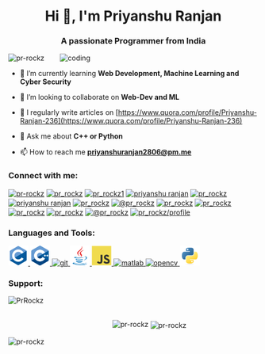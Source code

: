 <h1 align="center">Hi 👋, I'm Priyanshu Ranjan</h1>
<h3 align="center">A passionate Programmer from India</h3>

<img align="right" alt="coding" width="400" src="https://media.tenor.com/_DOBjnGspYAAAAAM/code-coding.gif">

<p align="left"> <img src="https://komarev.com/ghpvc/?username=pr-rockz&label=Profile%20views&color=0e75b6&style=flat" alt="pr-rockz" /> </p>

- 🌱 I’m currently learning **Web Development, Machine Learning and Cyber Security**

- 👯 I’m looking to collaborate on **Web-Dev and ML**

- 📝 I regularly write articles on [https://www.quora.com/profile/Priyanshu-Ranjan-236](https://www.quora.com/profile/Priyanshu-Ranjan-236)

- 💬 Ask me about **C++ or Python**

- 📫 How to reach me **priyanshuranjan2806@pm.me**

<h3 align="left">Connect with me:</h3>
<p align="left">
<a href="https://codepen.io/pr-rockz" target="blank"><img align="center" src="https://raw.githubusercontent.com/rahuldkjain/github-profile-readme-generator/master/src/images/icons/Social/codepen.svg" alt="pr-rockz" height="30" width="40" /></a>
<a href="https://dev.to/pr_rockz" target="blank"><img align="center" src="https://raw.githubusercontent.com/rahuldkjain/github-profile-readme-generator/master/src/images/icons/Social/devto.svg" alt="pr_rockz" height="30" width="40" /></a>
<a href="https://twitter.com/pr_rockz1" target="blank"><img align="center" src="https://raw.githubusercontent.com/rahuldkjain/github-profile-readme-generator/master/src/images/icons/Social/twitter.svg" alt="pr_rockz1" height="30" width="40" /></a>
<a href="https://linkedin.com/in/priyanshu ranjan" target="blank"><img align="center" src="https://raw.githubusercontent.com/rahuldkjain/github-profile-readme-generator/master/src/images/icons/Social/linked-in-alt.svg" alt="priyanshu ranjan" height="30" width="40" /></a>
<a href="https://stackoverflow.com/users/pr_rockz" target="blank"><img align="center" src="https://raw.githubusercontent.com/rahuldkjain/github-profile-readme-generator/master/src/images/icons/Social/stack-overflow.svg" alt="pr_rockz" height="30" width="40" /></a>
<a href="https://fb.com/priyanshu ranjan" target="blank"><img align="center" src="https://raw.githubusercontent.com/rahuldkjain/github-profile-readme-generator/master/src/images/icons/Social/facebook.svg" alt="priyanshu ranjan" height="30" width="40" /></a>
<a href="https://instagram.com/pr_rockz" target="blank"><img align="center" src="https://raw.githubusercontent.com/rahuldkjain/github-profile-readme-generator/master/src/images/icons/Social/instagram.svg" alt="pr_rockz" height="30" width="40" /></a>
<a href="https://medium.com/@pr_rockz" target="blank"><img align="center" src="https://raw.githubusercontent.com/rahuldkjain/github-profile-readme-generator/master/src/images/icons/Social/medium.svg" alt="@pr_rockz" height="30" width="40" /></a>
<a href="https://www.codechef.com/users/pr_rockz" target="blank"><img align="center" src="https://cdn.jsdelivr.net/npm/simple-icons@3.1.0/icons/codechef.svg" alt="pr_rockz" height="30" width="40" /></a>
<a href="https://www.hackerrank.com/pr_rockz" target="blank"><img align="center" src="https://raw.githubusercontent.com/rahuldkjain/github-profile-readme-generator/master/src/images/icons/Social/hackerrank.svg" alt="pr_rockz" height="30" width="40" /></a>
<a href="https://codeforces.com/profile/pr_rockz" target="blank"><img align="center" src="https://raw.githubusercontent.com/rahuldkjain/github-profile-readme-generator/master/src/images/icons/Social/codeforces.svg" alt="pr_rockz" height="30" width="40" /></a>
<a href="https://www.leetcode.com/pr_rockz" target="blank"><img align="center" src="https://raw.githubusercontent.com/rahuldkjain/github-profile-readme-generator/master/src/images/icons/Social/leet-code.svg" alt="pr_rockz" height="30" width="40" /></a>
<a href="https://www.hackerearth.com/@pr_rockz" target="blank"><img align="center" src="https://raw.githubusercontent.com/rahuldkjain/github-profile-readme-generator/master/src/images/icons/Social/hackerearth.svg" alt="@pr_rockz" height="30" width="40" /></a>
<a href="https://auth.geeksforgeeks.org/user/pr_rockz/profile" target="blank"><img align="center" src="https://raw.githubusercontent.com/rahuldkjain/github-profile-readme-generator/master/src/images/icons/Social/geeks-for-geeks.svg" alt="pr_rockz/profile" height="30" width="40" /></a>
</p>

<h3 align="left">Languages and Tools:</h3>
<p align="left"> <a href="https://www.cprogramming.com/" target="_blank" rel="noreferrer"> <img src="https://raw.githubusercontent.com/devicons/devicon/master/icons/c/c-original.svg" alt="c" width="40" height="40"/> </a> <a href="https://www.w3schools.com/cpp/" target="_blank" rel="noreferrer"> <img src="https://raw.githubusercontent.com/devicons/devicon/master/icons/cplusplus/cplusplus-original.svg" alt="cplusplus" width="40" height="40"/> </a> <a href="https://git-scm.com/" target="_blank" rel="noreferrer"> <img src="https://www.vectorlogo.zone/logos/git-scm/git-scm-icon.svg" alt="git" width="40" height="40"/> </a> <a href="https://www.java.com" target="_blank" rel="noreferrer"> <img src="https://raw.githubusercontent.com/devicons/devicon/master/icons/java/java-original.svg" alt="java" width="40" height="40"/> </a> <a href="https://developer.mozilla.org/en-US/docs/Web/JavaScript" target="_blank" rel="noreferrer"> <img src="https://raw.githubusercontent.com/devicons/devicon/master/icons/javascript/javascript-original.svg" alt="javascript" width="40" height="40"/> </a> <a href="https://www.mathworks.com/" target="_blank" rel="noreferrer"> <img src="https://upload.wikimedia.org/wikipedia/commons/2/21/Matlab_Logo.png" alt="matlab" width="40" height="40"/> </a> <a href="https://opencv.org/" target="_blank" rel="noreferrer"> <img src="https://www.vectorlogo.zone/logos/opencv/opencv-icon.svg" alt="opencv" width="40" height="40"/> </a> <a href="https://www.python.org" target="_blank" rel="noreferrer"> <img src="https://raw.githubusercontent.com/devicons/devicon/master/icons/python/python-original.svg" alt="python" width="40" height="40"/> </a> </p>

<h3 align="left">Support:</h3>
<p><a href="https://www.buymeacoffee.com/PrRockz"> <img align="left" src="https://cdn.buymeacoffee.com/buttons/v2/default-yellow.png" height="50" width="210" alt="PrRockz" /></a></p><br><br>

<p><img align="left" src="https://github-readme-stats.vercel.app/api/top-langs?username=pr-rockz&show_icons=true&locale=en&layout=compact" alt="pr-rockz" /></p>

<p>&nbsp;<img align="center" src="https://github-readme-stats.vercel.app/api?username=pr-rockz&show_icons=true&locale=en" alt="pr-rockz" /></p>

<p><img align="center" src="https://github-readme-streak-stats.herokuapp.com/?user=pr-rockz&" alt="pr-rockz" /></p>
